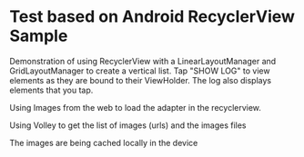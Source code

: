 Test based on Android RecyclerView Sample
=========================================

Demonstration of using RecyclerView with a LinearLayoutManager and GridLayoutManager
to create a vertical list. Tap "SHOW LOG" to view elements as they are bound to
their ViewHolder. The log also displays elements that you tap.

Using Images from the web to load the adapter in the recyclerview.

Using Volley to get the list of images (urls) and the images files

The images are being cached locally in the device

